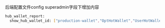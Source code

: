 后端配置文件config superadmin字段下增加内容
```bash
hub_wallet_report:
  show_hub_wallet_id: ["production-wallet","OptHotWallet","UserHotWallet"]
```
